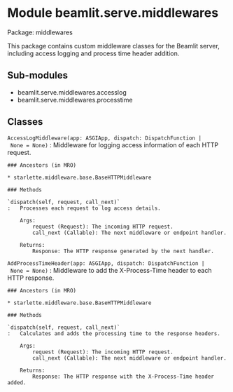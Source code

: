 Module beamlit.serve.middlewares
================================
Package: middlewares

This package contains custom middleware classes for the Beamlit server,
including access logging and process time header addition.

Sub-modules
-----------
* beamlit.serve.middlewares.accesslog
* beamlit.serve.middlewares.processtime

Classes
-------

`AccessLogMiddleware(app: ASGIApp, dispatch: DispatchFunction | None = None)`
:   Middleware for logging access information of each HTTP request.

    ### Ancestors (in MRO)

    * starlette.middleware.base.BaseHTTPMiddleware

    ### Methods

    `dispatch(self, request, call_next)`
    :   Processes each request to log access details.
        
        Args:
            request (Request): The incoming HTTP request.
            call_next (Callable): The next middleware or endpoint handler.
        
        Returns:
            Response: The HTTP response generated by the next handler.

`AddProcessTimeHeader(app: ASGIApp, dispatch: DispatchFunction | None = None)`
:   Middleware to add the X-Process-Time header to each HTTP response.

    ### Ancestors (in MRO)

    * starlette.middleware.base.BaseHTTPMiddleware

    ### Methods

    `dispatch(self, request, call_next)`
    :   Calculates and adds the processing time to the response headers.
        
        Args:
            request (Request): The incoming HTTP request.
            call_next (Callable): The next middleware or endpoint handler.
        
        Returns:
            Response: The HTTP response with the X-Process-Time header added.